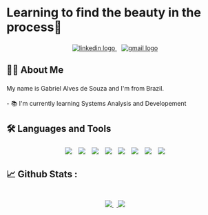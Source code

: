 <h1>Learning to find the beauty in the process🌱</h1>

###

<div align="center">
  <a href="https://www.linkedin.com/in/gabriel-alves-de-souza-5b7747267/" target="_blank">
    <img src="https://img.shields.io/static/v1?message=LinkedIn&logo=linkedin&label=&color=0077B5&logoColor=white&labelColor=&style=for-the-badge" alt="linkedin logo"  />
  </a>
  <img width="7" />
  <a href="mailto:gabalves.souza@gmail.com" target="_blank">
    <img src="https://img.shields.io/static/v1?message=Gmail&logo=gmail&label=&color=D14836&logoColor=white&labelColor=&style=for-the-badge" alt="gmail logo"  />
  </a>
</div>

###

<h2 align="left">👩‍💻  About Me</h2>

###

<p align="left">My name is Gabriel Alves de Souza and I'm from Brazil.<br><br>- 📚 I'm currently learning Systems Analysis and Developement </p>

###

<h2 align="left">🛠 Languages and Tools</h2>

###

<div align="center">
  <img src="https://img.shields.io/badge/python-3670A0?style=for-the-badge&logo=python&logoColor=ffdd54"/>
  <img width="7" />
  <img src="https://img.shields.io/badge/java-%23ED8B00.svg?style=for-the-badge&logo=openjdk&logoColor=white"/>
  <img width="7" />
  <img src="https://img.shields.io/badge/mysql-%2300f.svg?style=for-the-badge&logo=mysql&logoColor=white" />
  <img width="7" />
  <img src="https://img.shields.io/badge/html5-%23E34F26.svg?style=for-the-badge&logo=html5&logoColor=white"/>
  <img width="7" />
  <img src="https://img.shields.io/badge/css3-%231572B6.svg?style=for-the-badge&logo=css3&logoColor=white)"  />
  <img width="7" />
  <img src="https://img.shields.io/badge/azure-%230072C6.svg?style=for-the-badge&logo=microsoftazure&logoColor=white"  />
  <img width="7" />
  <img src="https://img.shields.io/badge/flask-%23000.svg?style=for-the-badge&logo=flask&logoColor=white"  />
  <img width="7" />
  <img src="https://img.shields.io/badge/bootstrap-%238511FA.svg?style=for-the-badge&logo=bootstrap&logoColor=white"  />
  
  
  
</div>

###

<h2 align="left">📈 Github Stats :</h2>

###

<br clear="both">

<div align="center" >
<a href="https://github.com/gabriel15asouza/github-readme-stats">
  <img src="https://github-readme-stats.vercel.app/api/top-langs/?username=gabriel15asouza&layout=donut-vertical&theme=synthwave&text_color=6ff63e&border_radius=15&text_size=20"
</a>
<img width="7" />
<a href="https://github.com/gabrel15asouza/github-readme-stats">
  <img heigth="400" src="https://github-readme-stats.vercel.app/api?username=gabriel15asouza&show_icons=true&theme=synthwave&border_radius=15&text_color=6ff63e&line_height=34&icon_color=e93ef6"/>
</a>

</div>

###
